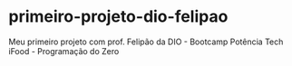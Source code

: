 # primeiro-projeto-dio-felipao
Meu primeiro projeto com prof. Felipão da DIO - Bootcamp Potência Tech iFood - Programação do Zero
